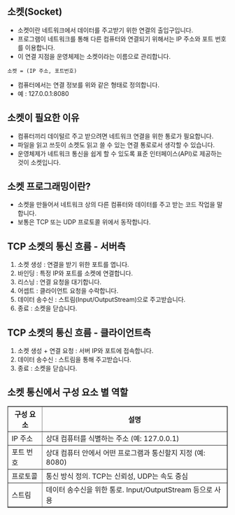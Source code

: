 소켓(Socket)
------------------------------
- 소켓이란 네트워크에서 데이터를 주고받기 위한 연결의 출입구입니다.
- 프로그램이 네트워크를 통해 다른 컴퓨터와 연결되기 위해서는 IP 주소와 포트 번호를 이용합니다.
- 이 연결 지점을 운영체제는 소켓이라는 이름으로 관리합니다.

```
소켓 = (IP 주소, 포트번호)
```
- 컴퓨터에서는 연결 정보를 위와 같은 형태로 정의합니다.
- 예 : 127.0.0.1:8080

소켓이 필요한 이유
---------------------------------
- 컴퓨터끼리 데이털르 주고 받으려면 네트워크 연결을 위한 통로가 필요합니다.
- 파일을 읽고 쓰듯이 소켓도 읽고 쓸 수 있는 연결 통로로서 생각할 수 있습니다.
- 운영체제가 네트워크 통신을 쉽게 할 수 있도록 표준 인터페이스(API)로 제공하는 것이 소켓입니다.

소켓 프로그래밍이란?
---------------------------------
- 소켓을 만들어서 네트워크 상의 다른 컴퓨터와 데이터를 주고 받는 코드 작업을 말합니다.
- 보통은 TCP 또는 UDP 프로토콜 위에서 동작합니다.

TCP 소켓의 통신 흐름 - 서버측
------------------------------------
1. 소켓 생성 : 연결을 받기 위한 포트를 엽니다.
2. 바인딩 : 특정 IP와 포트를 소켓에 연결합니다.
3. 리스닝 : 연결 요청을 대기합니다.
4. 어셉트 : 클라이언트 요청을 수락합니다.
5. 데이터 송수신 : 스트림(Input/OutputStream)으로 주고받습니다.
6. 종료 : 소켓을 닫습니다.

TCP 소켓의 통신 흐름 - 클라이언트측
-------------------------------------
1. 소켓 생성 + 연결 요청 : 서버 IP와 포트에 접속합니다.
2. 데이터 송수신 : 스트림을 통해 주고받습니다.
3. 종료 : 소켓을 닫습니다.

소켓 통신에서 구성 요소 별 역할
--------------------------------------
<table border="1">
  <thead>
    <tr>
      <th>구성 요소</th>
      <th>설명</th>
    </tr>
  </thead>
  <tbody>
    <tr>
      <td>IP 주소</td>
      <td>상대 컴퓨터를 식별하는 주소 (예: 127.0.0.1)</td>
    </tr>
    <tr>
      <td>포트 번호</td>
      <td>상대 컴퓨터 안에서 어떤 프로그램과 통신할지 지정 (예: 8080)</td>
    </tr>
    <tr>
      <td>프로토콜</td>
      <td>통신 방식 정의. TCP는 신뢰성, UDP는 속도 중심</td>
    </tr>
    <tr>
      <td>스트림</td>
      <td>데이터 송수신을 위한 통로. Input/OutputStream 등으로 사용</td>
    </tr>
  </tbody>
</table>
